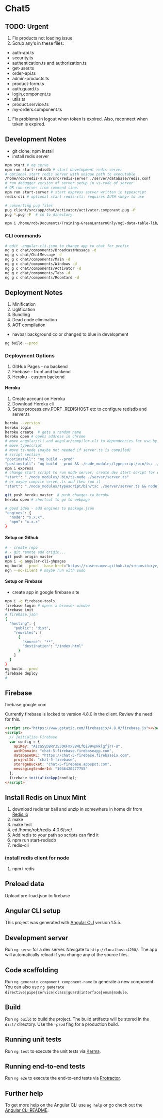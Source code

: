 # Chat5

## TODO: Urgent

1.  Fix products not loading issue
1.  Scrub any's in these files:

* auth-api.ts
* security.ts
* authentication.ts and authorization.ts
* get-user.ts
* order-api.ts
* admin-products.ts
* product-form.ts
* auth.guard.ts
* login.component.ts
* utils.ts
* product.service.ts
* my-orders.component.ts

1.  Fix problems in logout when token is expired. Also, reconnect when token is expired.

## Development Notes

* git clone; npm install
* install redis server

```bash
npm start # ng serve
npm run start-redisdb # start development redis server
# optional start redis server with unique path to executable
/home/rob/redis-4.0.8/src/redis-server ./server/database/redis.conf
# run debugger version of server setup in vs-code of server
# OR run server from command line:
npm run start-server # start express server written in typescript
redis-cli # optional start redis-cli; requires AUTH <key> to use

# converting pug files
pug client/src/app/chat/activator/activator.component.pug -P
pug *.pug -P  # cd to directory
```

```bash
npm i /home/rob/Documents/Training-GreenLanternOnly/ng5-data-table-lib/ng5-data-table-0.2.1.tgz
```

### CLI commands

```bash
# edit .angular-cli.json to change app to chat for prefix
ng g c chat/components/BroadcastMessage -d
ng g s chat/ChatMessage -d
ng g c chat/components/Main -d
ng g c chat/components/Windows -d
ng g c chat/components/Activator -d
ng g c chat/components/Tabs -d
ng g c chat/components/RoomCard -d
```

## Deployment Notes

1.  Minification
2.  Uglification
3.  Bundling
4.  Dead code elimination
5.  AOT compilation

* navbar background color changed to blue in development

```bash
ng build --prod
```

### Deployment Options

1.  GitHub Pages - no backend
2.  Firebase - front and backend
3.  Heroku - custom backend

#### Heroku

1.  Create account on Heroku
2.  Download Heroku cli
3.  Setup process.env.PORT .REDISHOST etc to configure redisdb and server.ts

```bash
heroku --version
heroku login
heroku create  # gets a random name
heroku open # opens address in chrome
# move angular/cli and angular/compiler-cli to dependencies for use by heroku
# move typescript
# move ts-node (maybe not needed if server.ts is compiled)
# script section
"postinstall": "ng build --prod"
"postinstall": "ng build --prod && ./node_modules/typescript/bin/tsc ./server/server.ts"
npm i express
# change start script to run node server; create dev start script for existing start
"start": "./node_modules/.bin/ts-node ./server/server.ts"
# or maybe compile server.ts and then run it
"start": "./node_modules/typescript/bin/tsc ./server/server.ts && node server.js"

git push heroku master  # push changes to heroku
heroku open # shortcut to go to webpage

# good idea - add engines to package.json
"engines": {
  "node": "x.x.x",
  "npm": "x.x.x"
}
```

#### Setup on Github

```bash
# - create repo
# - git remote add origin...
git push origin master
npm i -g angular-cli-ghpages
ng build --prod --base-href="https://<username>.github.io/<repository>/" # trailing / important
ngh --no-silent # maybe run with sudo
```

#### Setup on Firebase

* create app in google firebase site

```bash
npm i -g firebase-tools
firebase login # opens a browser window
firebase init
# firebase.json
{
  "hosting": {
    "public": "dist",
    "rewrites": [
      {
        "source": "**",
        "destination": "/index.html"
      }
    ]
  }
}
ng build --prod
firebase deploy
#
```

## Firebase

firebase.google.com

Currently firebase is locked to version 4.8.0 in the client. Review the need for this.

```html
<script src="https://www.gstatic.com/firebasejs/4.8.0/firebase.js"></script>
<script>
  // Initialize Firebase
  var config = {
    apiKey: "AIzaSyDBRr35JOKFmxv84LfQi89vpHklgfjrT-8",
    authDomain: "chat-5-firebase.firebaseapp.com",
    databaseURL: "https://chat-5-firebase.firebaseio.com",
    projectId: "chat-5-firebase",
    storageBucket: "chat-5-firebase.appspot.com",
    messagingSenderId: "1036420277755"
  };
  firebase.initializeApp(config);
</script>
```

## Install Redis on Linux Mint

1.  download redis tar ball and unzip in somewhere in home dir from [Redis.io](https://redis.io/)
2.  make
3.  make test
4.  cd /home/rob/redis-4.0.6/src/
5.  Add redis to your path so scripts can find it
6.  npm run start-redisdb
7.  redis-cli

### install redis client for node

1.  npm i redis

## Preload data

Upload pre-load.json to firebase

## Angular CLI setup

This project was generated with [Angular CLI](https://github.com/angular/angular-cli) version 1.5.5.

## Development server

Run `ng serve` for a dev server. Navigate to `http://localhost:4200/`. The app will automatically reload if you change any of the source files.

## Code scaffolding

Run `ng generate component component-name` to generate a new component. You can also use `ng generate directive|pipe|service|class|guard|interface|enum|module`.

## Build

Run `ng build` to build the project. The build artifacts will be stored in the `dist/` directory. Use the `-prod` flag for a production build.

## Running unit tests

Run `ng test` to execute the unit tests via [Karma](https://karma-runner.github.io).

## Running end-to-end tests

Run `ng e2e` to execute the end-to-end tests via [Protractor](http://www.protractortest.org/).

## Further help

To get more help on the Angular CLI use `ng help` or go check out the [Angular CLI README](https://github.com/angular/angular-cli/blob/master/README.md).
